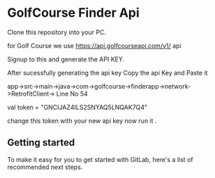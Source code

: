# GolfCourse Finder Api

Clone this repository into your PC.

for Golf Course we use https://api.golfcourseapi.com/v1/ api

Signup to this and generate the API KEY.

After sucessfully generating the api key Copy the api Key and Paste it

app->src->main->java->com->golfcourse->finderapp->network->RetrofitClient-> Line No 54

 val token = "GNCIJAZ4ILS2SNYAQ5LNQAK7Q4"
 
change this token with your new api key now run it .


## Getting started

To make it easy for you to get started with GitLab, here's a list of recommended next steps.

